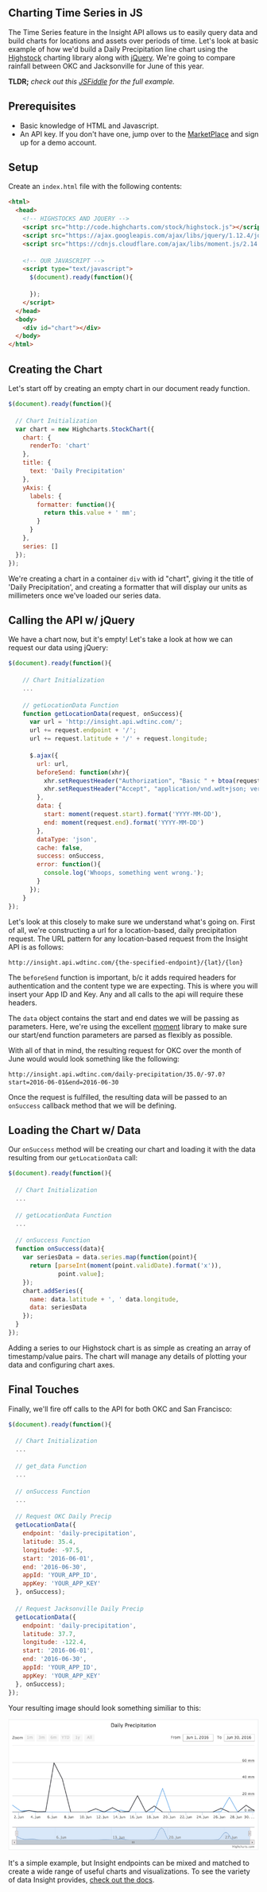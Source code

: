 Charting Time Series in JS
--------------------------

The Time Series feature in the Insight API allows us to easily query data and build charts for locations and assets over periods of time. Let's look at basic example of how we'd build a Daily Precipitation line chart using the [Highstock](http://www.highcharts.com/stock/demo) charting library along with [jQuery](http://api.jquery.com/jquery.ajax/). We're going to compare rainfall between OKC and Jacksonville for June of this year.

**TLDR;** *check out this [JSFiddle](https://jsfiddle.net/jstewart86/b9zdq8gd/) for the full example.*

Prerequisites
-------------

- Basic knowledge of HTML and Javascript.
- An API key. If you don't have one, jump over to the [MarketPlace](http://skywise.wdtinc.com) and sign up for a demo account.

Setup
-----

Create an `index.html` file with the following contents:

```html
<html>
  <head>
    <!-- HIGHSTOCKS AND JQUERY -->
    <script src="http://code.highcharts.com/stock/highstock.js"></script>
    <script src="https://ajax.googleapis.com/ajax/libs/jquery/1.12.4/jquery.min.js"></script>
    <script src="https://cdnjs.cloudflare.com/ajax/libs/moment.js/2.14.1/moment.js"></script>

    <!-- OUR JAVASCRIPT -->
    <script type="text/javascript">
      $(document).ready(function(){

      });
    </script>
  </head>
  <body>
    <div id="chart"></div>
  </body>
</html>
```

Creating the Chart
------------------

Let's start off by creating an empty chart in our document ready function.

```javascript
$(document).ready(function(){

  // Chart Initialization
  var chart = new Highcharts.StockChart({
    chart: {
      renderTo: 'chart'
    },
    title: {
      text: 'Daily Precipitation'
    },
    yAxis: {
      labels: {
      	formatter: function(){
      	  return this.value + ' mm';
      	}
      }
    },
    series: []
  });
});
```

We're creating a chart in a container `div` with id "chart", giving it the title of 'Daily Precipitation', and creating a formatter that will display our units as millimeters once we've loaded our series data.

Calling the API w/ jQuery
-------------------------

We have a chart now, but it's empty! Let's take a look at how we can request our data using jQuery:

```javascript
$(document).ready(function(){

    // Chart Initialization
    ...

    // getLocationData Function
	function getLocationData(request, onSuccess){
	  var url = 'http://insight.api.wdtinc.com/';
	  url += request.endpoint + '/';
	  url += request.latitude + '/' + request.longitude;

	  $.ajax({
	    url: url,
	    beforeSend: function(xhr){
	      xhr.setRequestHeader("Authorization", "Basic " + btoa(request.appId + ":" + request.appKey));
	      xhr.setRequestHeader("Accept", "application/vnd.wdt+json; version=1");
	    },
	    data: {
	      start: moment(request.start).format('YYYY-MM-DD'),
	      end: moment(request.end).format('YYYY-MM-DD')
	    },
	    dataType: 'json',
	    cache: false,
	    success: onSuccess,
	    error: function(){
	      console.log('Whoops, something went wrong.');
	    }
	  });
	}
});
```

Let's look at this closely to make sure we understand what's going on. First of all, we're constructing a url for a location-based, daily precipitation request. The URL pattern for any location-based request from the Insight API is as follows:

```
http://insight.api.wdtinc.com/{the-specified-endpoint}/{lat}/{lon}
```

The `beforeSend` function is important, b/c it adds required headers for authentication and the content type we are expecting. This is where you will insert your App ID and Key. Any and all calls to the api will require these headers.

The `data` object contains the start and end dates we will be passing as parameters. Here, we're using the excellent [moment](http://momentjs.com/) library to make sure our start/end function parameters are parsed as flexibly as possible.

With all of that in mind, the resulting request for OKC over the month of June would would look something like the following:

```
http://insight.api.wdtinc.com/daily-precipitation/35.0/-97.0?start=2016-06-01&end=2016-06-30
```

Once the request is fulfilled, the resulting data will be passed to an `onSuccess` callback method that we will be defining.


Loading the Chart w/ Data
-------------------------

Our `onSuccess` method will be creating our chart and loading it with the data resulting from our `getLocationData` call:

```javascript
$(document).ready(function(){

  // Chart Initialization
  ...

  // getLocationData Function
  ...

  // onSuccess Function
  function onSuccess(data){
    var seriesData = data.series.map(function(point){
      return [parseInt(moment(point.validDate).format('x')),
              point.value];
    });
	chart.addSeries({
	  name: data.latitude + ', ' data.longitude,
      data: seriesData
    });
  }
});
```

Adding a series to our Highstock chart is as simple as creating an array of timestamp/value pairs. The chart will manage any details of plotting your data and configuring chart axes.

Final Touches
-------------

Finally, we'll fire off calls to the API for both OKC and San Francisco:

```javascript
$(document).ready(function(){

  // Chart Initialization
  ...

  // get_data Function
  ...

  // onSuccess Function
  ...

  // Request OKC Daily Precip
  getLocationData({
    endpoint: 'daily-precipitation',
    latitude: 35.4,
    longitude: -97.5,
    start: '2016-06-01',
    end: '2016-06-30',
    appId: 'YOUR_APP_ID',
    appKey: 'YOUR_APP_KEY'
  }, onSuccess);

  // Request Jacksonville Daily Precip
  getLocationData({
    endpoint: 'daily-precipitation',
    latitude: 37.7,
    longitude: -122.4,
    start: '2016-06-01',
    end: '2016-06-30',
    appId: 'YOUR_APP_ID',
    appKey: 'YOUR_APP_KEY'
  }, onSuccess);
});
```

Your resulting image should look something similiar to this:


![img](/static/img/daily_precip.png)

It's a simple example, but Insight endpoints can be mixed and matched to create a wide range of useful charts and visualizations. To see the variety of data Insight provides, [check out the docs](http://docs.api.wdtinc.com/insight-api/en/latest/overview.html).
